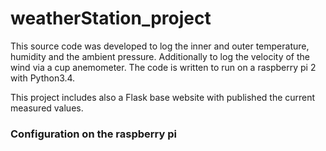 # weatherStation_project
This source code was developed to log the inner and outer 
temperature, humidity and the ambient pressure. Additionally to 
log the velocity of the wind via a cup anemometer. The code is
written to run on a raspberry pi 2 with Python3.4. 

This project includes also a Flask base website with published 
the current measured values.

### Configuration on the raspberry pi